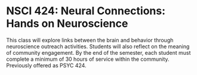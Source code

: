 # NSCI 424: Neural Connections: Hands on Neuroscience

This class will explore links between the brain and behavior through neuroscience outreach activities. Students will also reflect on the meaning of community engagement. By the end of the semester, each student must complete a minimum of 30 hours of service within the community. Previously offered as PSYC 424.